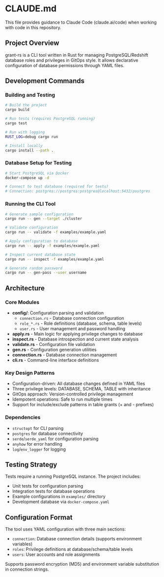 # CLAUDE.md

This file provides guidance to Claude Code (claude.ai/code) when working with code in this repository.

## Project Overview

grant-rs is a CLI tool written in Rust for managing PostgreSQL/Redshift database roles and privileges in GitOps style. It allows declarative configuration of database permissions through YAML files.

## Development Commands

### Building and Testing
```bash
# Build the project
cargo build

# Run tests (requires PostgreSQL running)
cargo test

# Run with logging
RUST_LOG=debug cargo run

# Install locally
cargo install --path .
```

### Database Setup for Testing
```bash
# Start PostgreSQL via Docker
docker-compose up -d

# Connect to test database (required for tests)
# Connection: postgres://postgres:postgres@localhost:5432/postgres
```

### Running the CLI Tool
```bash
# Generate sample configuration
cargo run -- gen --target ./cluster

# Validate configuration
cargo run -- validate -f examples/example.yaml

# Apply configuration to database
cargo run -- apply -f examples/example.yaml

# Inspect current database state
cargo run -- inspect -f examples/example.yaml

# Generate random password
cargo run -- gen-pass --user username
```

## Architecture

### Core Modules
- **config/**: Configuration parsing and validation
  - `connection.rs` - Database connection configuration
  - `role_*.rs` - Role definitions (database, schema, table levels)
  - `user.rs` - User management and password handling
- **apply.rs** - Main logic for applying privilege changes to database
- **inspect.rs** - Database introspection and current state analysis
- **validate.rs** - Configuration file validation
- **gen.rs** - Configuration generation utilities
- **connection.rs** - Database connection management
- **cli.rs** - Command-line interface definitions

### Key Design Patterns
- Configuration-driven: All database changes defined in YAML files
- Three privilege levels: DATABASE, SCHEMA, TABLE with inheritance
- GitOps approach: Version-controlled privilege management
- Idempotent operations: Safe to run multiple times
- Support for include/exclude patterns in table grants (+ and - prefixes)

### Dependencies
- `structopt` for CLI parsing
- `postgres` for database connectivity
- `serde`/`serde_yaml` for configuration parsing
- `anyhow` for error handling
- `log`/`env_logger` for logging

## Testing Strategy

Tests require a running PostgreSQL instance. The project includes:
- Unit tests for configuration parsing
- Integration tests for database operations
- Example configurations in `examples/` directory
- Development database via `docker-compose.yaml`

## Configuration Format

The tool uses YAML configuration with three main sections:
- `connection`: Database connection details (supports environment variables)
- `roles`: Privilege definitions at database/schema/table levels
- `users`: User accounts and role assignments

Supports password encryption (MD5) and environment variable substitution in connection strings.